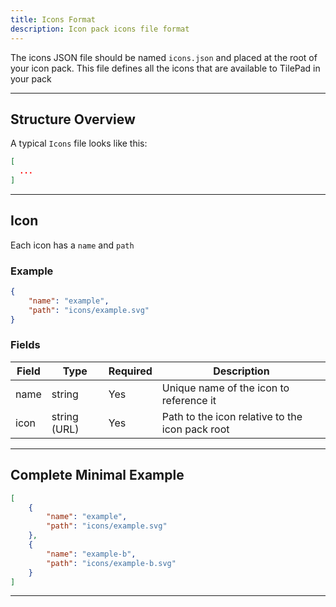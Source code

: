 ```yaml
---
title: Icons Format
description: Icon pack icons file format
---
```


The icons JSON file should be named `icons.json` and placed at the root of your icon pack. This file defines all the icons
that are available to TilePad in your pack

---

## Structure Overview

A typical `Icons` file looks like this:

```json
[
  ...
]
```

---

## Icon

Each icon has a `name` and `path`

### Example

```json
{
    "name": "example",
    "path": "icons/example.svg"
}
```

### Fields

| Field | Type         | Required | Description                                     |
| ----- | ------------ | -------- | ----------------------------------------------- |
| name  | string       | Yes      | Unique name of the icon to reference it         |
| icon  | string (URL) | Yes      | Path to the icon relative to the icon pack root |

---

## Complete Minimal Example

```json
[
    {
        "name": "example",
        "path": "icons/example.svg"
    },
    {
        "name": "example-b",
        "path": "icons/example-b.svg"
    }
]
```

---
